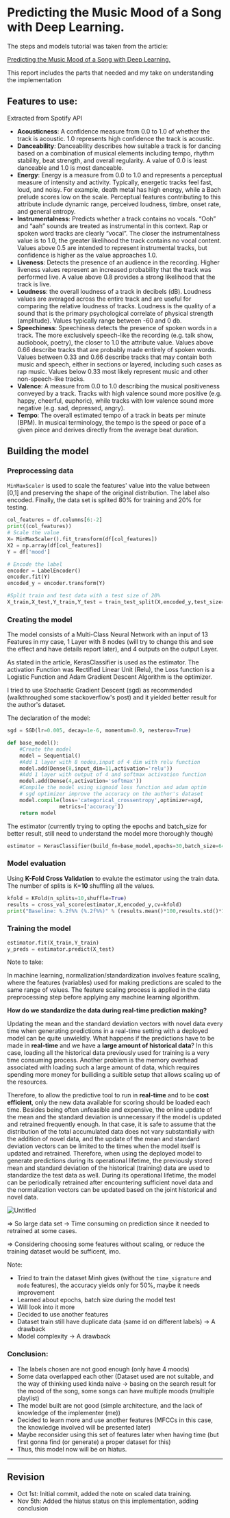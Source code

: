 # Predicting the Music Mood of a Song with Deep Learning.

The steps and models tutorial was taken from the article: 

[Predicting the Music Mood of a Song with Deep Learning.](https://towardsdatascience.com/predicting-the-music-mood-of-a-song-with-deep-learning-c3ac2b45229e)

This report includes the parts that needed and my take on understanding the implementation

## Features to use:

Extracted from Spotify API

- **Acousticness**: A confidence measure from 0.0 to 1.0 of whether the track is acoustic. 1.0 represents high confidence the track is acoustic.
- **Danceability**: Danceability describes how suitable a track is for dancing based on a combination of musical elements including tempo, rhythm stability, beat strength, and overall regularity. A value of 0.0 is least danceable and 1.0 is most danceable.
- **Energy**: Energy is a measure from 0.0 to 1.0 and represents a perceptual measure of intensity and activity. Typically, energetic tracks feel fast, loud, and noisy. For example, death metal has high energy, while a Bach prelude scores low on the scale. Perceptual features contributing to this attribute include dynamic range, perceived loudness, timbre, onset rate, and general entropy.
- **Instrumentalness**: Predicts whether a track contains no vocals. “Ooh” and “aah” sounds are treated as instrumental in this context. Rap or spoken word tracks are clearly “vocal”. The closer the instrumentalness value is to 1.0, the greater likelihood the track contains no vocal content. Values above 0.5 are intended to represent instrumental tracks, but confidence is higher as the value approaches 1.0.
- **Liveness**: Detects the presence of an audience in the recording. Higher liveness values represent an increased probability that the track was performed live. A value above 0.8 provides a strong likelihood that the track is live.
- **Loudness**: the overall loudness of a track in decibels (dB). Loudness values are averaged across the entire track and are useful for comparing the relative loudness of tracks. Loudness is the quality of a sound that is the primary psychological correlate of physical strength (amplitude). Values typically range between -60 and 0 db.
- **Speechiness**: Speechiness detects the presence of spoken words in a track. The more exclusively speech-like the recording (e.g. talk show, audiobook, poetry), the closer to 1.0 the attribute value. Values above 0.66 describe tracks that are probably made entirely of spoken words. Values between 0.33 and 0.66 describe tracks that may contain both music and speech, either in sections or layered, including such cases as rap music. Values below 0.33 most likely represent music and other non-speech-like tracks.
- **Valence**: A measure from 0.0 to 1.0 describing the musical positiveness conveyed by a track. Tracks with high valence sound more positive (e.g. happy, cheerful, euphoric), while tracks with low valence sound more negative (e.g. sad, depressed, angry).
- **Tempo**: The overall estimated tempo of a track in beats per minute (BPM). In musical terminology, the tempo is the speed or pace of a given piece and derives directly from the average beat duration.

## Building the model

### Preprocessing data

`MinMaxScaler` is used to scale the features' value into the value between [0,1] and preserving the shape of the original distribution. The label also encoded. Finally, the data set is splited 80% for training and 20% for testing.

```python
col_features = df.columns[6:-2]
print((col_features))
# Scale the value
X= MinMaxScaler().fit_transform(df[col_features])
X2 = np.array(df[col_features])
Y = df['mood']

# Encode the label
encoder = LabelEncoder()
encoder.fit(Y)
encoded_y = encoder.transform(Y)

#Split train and test data with a test size of 20%
X_train,X_test,Y_train,Y_test = train_test_split(X,encoded_y,test_size=0.2,random_state=15)
```

### Creating the model

The model consists of a Multi-Class Neural Network with an input of 13 Features in my case, 1 Layer with 8 nodes (will try to change this and see the effect and have details report later), and 4 outputs on the output Layer.

As stated in the article, KerasClassifier is used as the estimator. The activation Function was Rectified Linear Unit (Relu), the Loss function is a Logistic Function and Adam Gradient Descent Algorithm is the optimizer.

I tried to use Stochastic Gradient Descent (sgd) as recommended (walkthroughed some stackoverflow's post) and it yielded better result for the author's dataset.

The declaration of the model:

```python
sgd = SGD(lr=0.005, decay=1e-6, momentum=0.9, nesterov=True)

def base_model():
    #Create the model
    model = Sequential()
    #Add 1 layer with 8 nodes,input of 4 dim with relu function
    model.add(Dense(8,input_dim=11,activation='relu'))
    #Add 1 layer with output of 4 and softmax activation function
    model.add(Dense(4,activation='softmax'))
    #Compile the model using sigmoid loss function and adam optim
    # sgd optimizer improve the accuracy on the author's dataset
    model.compile(loss='categorical_crossentropy',optimizer=sgd,
                 metrics=['accuracy'])
    return model
```

The estimator (currently trying to opting the epochs and batch_size for better result, still need to understand the model more thoroughly though)

```python
estimator = KerasClassifier(build_fn=base_model,epochs=30,batch_size=64,verbose=1)
```

### Model evaluation

Using **K-Fold Cross Validation** to evalute the estimator using the train data. The number of splits is K=**10** shuffling all the values.

```python
kfold = KFold(n_splits=10,shuffle=True)
results = cross_val_score(estimator,X,encoded_y,cv=kfold)
print("Baseline: %.2f%% (%.2f%%)" % (results.mean()*100,results.std()*100))
```

### Training the model

```python
estimator.fit(X_train,Y_train)
y_preds = estimator.predict(X_test)
```
Note to take:

In machine learning, normalization/standardization involves feature scaling, where the features (variables) used for making predictions are scaled to the same range of values. The feature scaling process is applied in the data preprocessing step before applying any machine learning algorithm.

**How do we standardize the data during real-time prediction making?**

Updating the mean and the standard deviation vectors with novel data every time when generating predictions in a real-time setting with a deployed model can be quite unwieldly. What happens if the predictions have to be made in **real-time** and we have a **large amount of historical data**? In this case, loading all the historical data previously used for training is a very time consuming process. Another problem is the memory overhead associated with loading such a large amount of data, which requires spending more money for builiding a suitible setup that allows scaling up of the resources.

Therefore, to allow the predictive tool to run in **real-time** and to be **cost efficient**, only the new data available for scoring should be loaded each time. Besides being often unfeasible and expensive, the online update of the mean and the standard deviation is unnecessary if the model is updated and retrained frequently enough. In that case, it is safe to assume that the distribution of the total accumulated data does not vary substantially with the addition of novel data, and the update of the mean and standard deviation vectors can be limited to the times when the model itself is updated and retrained. Therefore, when using the deployed model to generate predictions during its operational lifetime, the previously stored mean and standard deviation of the historical (training) data are used to standardize the test data as well. During its operational lifetime, the model can be periodically retrained after encountering sufficient novel data and the normalization vectors can be updated based on the joint historical and novel data.

![Untitled](https://www.element61.be/sites/default/files/pictures/predictive%20pipeline_0.png)

⇒ So large data set → Time consuming on prediction since it needed to retrained at some cases.

⇒ Considering choosing some features without scaling, or reduce the training dataset would be sufficent, imo.



Note:

- Tried to train the dataset Minh gives (without the `time_signature` and `mode` features), the accuracy yields only for 50%, maybe it needs improvement
- Learned about epochs, batch size during the model test
- Will look into it more
- Decided to use another features
- Dataset train still have duplicate data (same id on different labels) → A drawback
- Model complexity → A drawback

### Conclusion:
- The labels chosen are not good enough (only have 4 moods)
- Some data overlapped each other (Dataset used are not suitable, and the way of thinking used kinda naive -> basing on the search result for the mood of the song, some songs can have multiple moods (multiple playlist)
- The model built are not good (simple architecture, and the lack of knowledge of the implementer (me))
- Decided to learn more and use another features (MFCCs in this case, the knowledge involved will be presented later)
- Maybe reconsider using this set of features later when having time (but first gonna find (or generate) a proper dataset for this)
- Thus, this model now will be on hiatus.

---
## Revision
- Oct 1st: Initial commit, added the note on scaled data training.
- Nov 5th: Added the hiatus status on this implementation, adding conclusion
